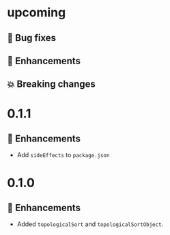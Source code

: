 # upcoming

## :bug: Bug fixes

## :tada: Enhancements

## :boom: Breaking changes

# 0.1.1

## :tada: Enhancements

- Add `sideEffects` to `package.json`

# 0.1.0

## :tada: Enhancements

- Added `topologicalSort` and `topologicalSortObject`.
